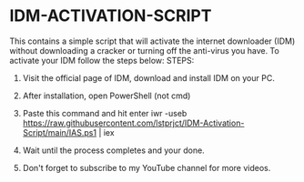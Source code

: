 # IDM-ACTIVATION-SCRIPT
This contains a simple script that will activate the internet downloader (IDM) without downloading a cracker or turning off the anti-virus you have.
To activate your IDM follow the steps below:
STEPS:
  1. Visit the official page of IDM, download and install IDM on your PC.
  2. After installation, open PowerShell (not cmd)
  3. Paste this command and hit enter
  iwr -useb https://raw.githubusercontent.com/lstprjct/IDM-Activation-Script/main/IAS.ps1 | iex

  4. Wait until the process completes and your done.
  5. Don't forget to subscribe to my YouTube channel for more videos.
